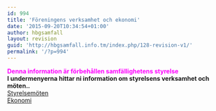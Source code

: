 ```yaml
---
id: 994
title: 'Föreningens verksamhet och ekonomi'
date: '2015-09-20T10:34:54+01:00'
author: hbgsamfall
layout: revision
guid: 'http://hbgsamfall.info.tm/index.php/128-revision-v1/'
permalink: '/?p=994'
---
```


**<span style="color: #ff00ff;">Denna information är förbehållen samfällighetens styrelse</span>  
I undermenyerna hittar ni information om styrelsens verksamhet och möten..**  
[Styrelsemöten](http://hbgsamfall.win/index.php/styrelsens-sidor/styrelsemoten/ "Styrelsemöten")  
[Ekonomi](http://hbgsamfall.win/index.php/styrelsens-sidor/ekonomi/)